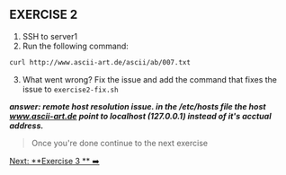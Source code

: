 ## EXERCISE 2

1. SSH to server1
2. Run the following command: 
```bash
curl http://www.ascii-art.de/ascii/ab/007.txt
```
3. What went wrong? Fix the issue and add the command that fixes the issue to `exercise2-fix.sh`

**_answer: remote host resolution issue. in the /etc/hosts file the host www.ascii-art.de point to localhost (127.0.0.1) instead of
           it's acctual address._**

> Once you're done continue to the next exercise

[Next: **Exercise 3 ** ➡️](exercise-3.md)
